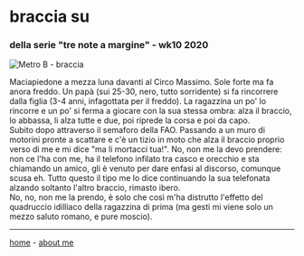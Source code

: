 # braccia su
### della serie "tre note a margine" - wk10 2020  

![](https://drive.google.com/uc?id=1DzqK9mtZvNYSl7_MXuiNhO1yFTH9vqJf  "Metro B - braccia")   

Maciapiedone a mezza luna davanti al Circo Massimo. Sole forte ma fa anora freddo. Un papà (sui 25-30, nero, tutto sorridente) si fa rincorrere dalla figlia (3-4 anni, infagottata per il freddo). La ragazzina un po' lo rincorre e un po' si ferma a giocare con la sua stessa ombra: alza il braccio, lo abbassa, li alza tutte e due, poi riprede la corsa e poi da capo.  
Subito dopo attraverso il semaforo della FAO. Passando a un muro di motorini pronte a scattare e c'è un tizio in moto che alza il braccio proprio verso di me e mi dice "ma li mortacci tua!". No, non me la devo prendere: non ce l'ha con me, ha il telefono infilato tra casco e orecchio e sta chiamando un amico, gli è venuto per dare enfasi al discorso, comunque scusa eh. Tutto questo il tipo me lo dice continuando la sua telefonata alzando soltanto l'altro braccio, rimasto ibero.   
No, no, non me la prendo, è solo che così m'ha distrutto l'effetto del quadruccio idilliaco della ragazzina di prima (ma gesti mi viene solo un mezzo saluto romano, e pure moscio).  

---  
[home](/index.md) - [about me](/aboutme.md)  
